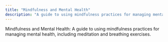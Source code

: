 ```yaml
---
title: "Mindfulness and Mental Health"
description: "A guide to using mindfulness practices for managing mental health, including meditation and breathing exercises."
---
```

Mindfulness and Mental Health: A guide to using mindfulness practices for managing mental health, including meditation and breathing exercises.